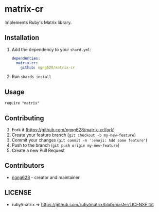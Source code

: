 # matrix-cr

Implements Ruby's Matrix library.

## Installation

1. Add the dependency to your `shard.yml`:

   ```yaml
   dependencies:
     matrix-cr:
       github: ngng628/matrix-cr
   ```

2. Run `shards install`

## Usage

```crystal
require "matrix"
```

## Contributing

1. Fork it (<https://github.com/ngng628/matrix-cr/fork>)
2. Create your feature branch (`git checkout -b my-new-feature`)
3. Commit your changes (`git commit -m ':emoji: Add some feature'`)
4. Push to the branch (`git push origin my-new-feature`)
5. Create a new Pull Request

## Contributors

- [ngng628](https://github.com/ngng628) - creator and maintainer


## LICENSE

- ruby/matrix => https://github.com/ruby/matrix/blob/master/LICENSE.txt
